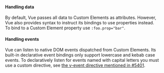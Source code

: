 <h4 id="vue-handling-data">Handling data</h4>

By default, Vue passes all data to Custom Elements as attributes. However, Vue
also provides syntax to instruct its bindings to use properties instead. To bind
to a Custom Element property use <code>:foo.prop="bar"</code>.

<h4 id="vue-handling-events">Handling events</h4>

Vue can listen to native DOM events dispatched from Custom Elements. Its
built-in declarative event bindings only support lowercase and kebab case
events. To declaratively listen for events named with capital letters you must
use a custom directive, see [the v-event directive mentioned in #5401](https://github.com/vuejs/core/issues/5401#issuecomment-1041214293).
